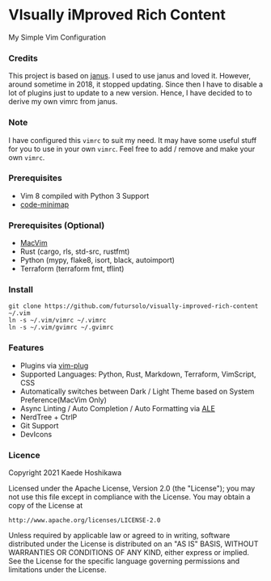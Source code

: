 # VIsually iMproved Rich Content
My Simple Vim Configuration

### Credits
This project is based on [janus](https://github.com/carlhuda/janus). I
used to use janus and loved it. However, around sometime in 2018, it
stopped updating. Since then I have to disable a lot of plugins just to
update to a new version. Hence, I have decided to to derive my own vimrc
from janus.

### Note
I have configured this `vimrc` to suit my need. It may have some useful
stuff for you to use in your own `vimrc`. Feel free to add / remove and
make your own `vimrc`.

### Prerequisites
- Vim 8 compiled with Python 3 Support
- [code-minimap](https://github.com/wfxr/code-minimap)

### Prerequisites (Optional)
- [MacVim](https://macvim-dev.github.io/macvim/)
- Rust (cargo, rls, std-src, rustfmt)
- Python (mypy, flake8, isort, black, autoimport)
- Terraform (terraform fmt, tflint)

### Install
```shell
git clone https://github.com/futursolo/visually-improved-rich-content ~/.vim
ln -s ~/.vim/vimrc ~/.vimrc
ln -s ~/.vim/gvimrc ~/.gvimrc
```

### Features
- Plugins via [vim-plug](https://github.com/junegunn/vim-plug)
- Supported Languages: Python, Rust, Markdown, Terraform, VimScript, CSS
- Automatically switches between Dark / Light Theme based on System Preference(MacVim Only)
- Async Linting / Auto Completion / Auto Formatting via [ALE](https://github.com/dense-analysis/ale)
- NerdTree + CtrlP
- Git Support
- DevIcons

### Licence
Copyright 2021 Kaede Hoshikawa

Licensed under the Apache License, Version 2.0 (the "License");
you may not use this file except in compliance with the License.
You may obtain a copy of the License at

    http://www.apache.org/licenses/LICENSE-2.0

Unless required by applicable law or agreed to in writing, software
distributed under the License is distributed on an "AS IS" BASIS,
WITHOUT WARRANTIES OR CONDITIONS OF ANY KIND, either express or implied.
See the License for the specific language governing permissions and
limitations under the License.
